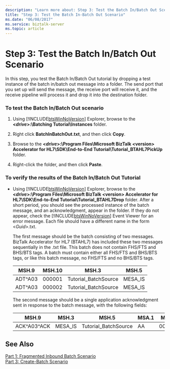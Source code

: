 ```yaml
---
description: "Learn more about: Step 3: Test the Batch In/Batch Out Scenario"
title: "Step 3: Test the Batch In-Batch Out Scenario"
ms.date: "06/08/2017"
ms.service: biztalk-server
ms.topic: article
---
```

# Step 3: Test the Batch In/Batch Out Scenario
In this step, you test the Batch In/Batch Out tutorial by dropping a test instance of the batch in/batch out message into a folder. The send port that you set up will send the message, the receive port will receive it, and the receive pipeline will process it and drop it into the destination folder.  
  
### To test the Batch In/Batch Out scenario  
  
1. Using [!INCLUDE[btsWinNoVersion](../../includes/btswinnoversion-md.md)] Explorer, browse to the **\<*drive*\>:\Batching Tutorial\Instances** folder.  
  
2. Right click **BatchInBatchOut.txt**, and then click **Copy**.  
  
3. Browse to the **\<*drive*\>:\Program Files\Microsoft BizTalk \<version\> Accelerator for HL7\SDK\End-to-End Tutorial\Tutorial_BTAHL7PickUp** folder.  
  
4. Right-click the folder, and then click **Paste**.  
  
### To verify the results of the Batch In/Batch Out Tutorial  
  
- Using [!INCLUDE[btsWinNoVersion](../../includes/btswinnoversion-md.md)] Explorer, browse to the **\<*drive*\>:\Program Files\Microsoft BizTalk \<version\> Accelerator for HL7\SDK\End-to-End Tutorial\Tutorial_BTAHL7Drop** folder. After a short period, you should see the processed instance of the batch message, and an acknowledgment, appear in the folder. If they do not appear, check the [!INCLUDE[btsWinNoVersion](../../includes/btswinnoversion-md.md)] Event Viewer for an error message. Each file should have a different name in the form \<*Guid*\>.txt.  
  
   The first message should be the batch consisting of two messages. BizTalk Accelerator for HL7 (BTAHL7) has included these two messages sequentially in the .txt file. This batch does not contain FHS/FTS and BHS/BTS tags. A batch must contain either all FHS/FTS and BHS/BTS tags, or like this batch message, no FHS/FTS and no BHS/BTS tags.  
  
  |MSH.9|MSH.10|MSH.3|MSH.5|  
  |-----------|------------|-----------|-----------|  
  |ADT^A03|000001|Tutorial_BatchSource|MESA_IS|  
  |ADT^A03|000002|Tutorial_BatchSource|MESA_IS|  
  
   The second message should be a single application acknowledgment sent in response to the batch message, with the following fields:  
  
  |MSH.9|MSH.3|MSH.5|MSA.1|MSA.2|  
  |-----------|-----------|-----------|-----------|-----------|  
  |ACK^A03^ACK|MESA_IS|Tutorial_BatchSource|AA|000001|  
  
## See Also  
 [Part 1: Fragmented Inbound Batch Scenario](../../adapters-and-accelerators/accelerator-hl7/part-1-fragmented-inbound-batch-scenario.md)   
 [Part 3: Create-Batch Scenario](../../adapters-and-accelerators/accelerator-hl7/part-3-create-batch-scenario.md)
